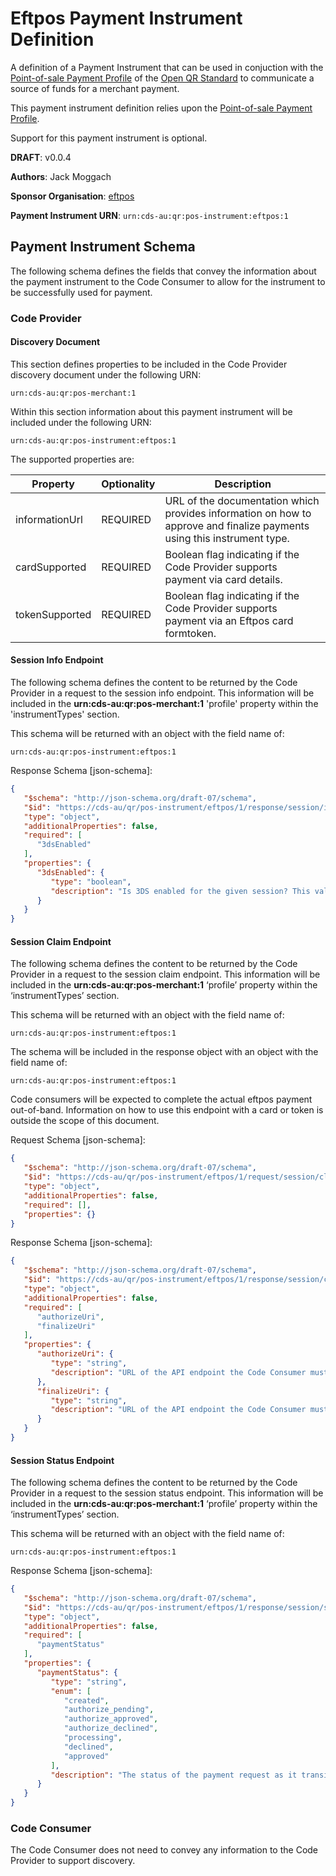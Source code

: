 
# Eftpos Payment Instrument Definition

A definition of a Payment Instrument that can be used in conjuction with the [Point-of-sale Payment Profile](../payment-profile.md) of the [Open QR Standard](../open-qr-standard.md) to communicate a source of funds for a merchant payment.

This payment instrument definition relies upon the [Point-of-sale Payment Profile](../payment-profile.md).

Support for this payment instrument is optional.

**DRAFT**: v0.0.4

**Authors**: Jack Moggach

**Sponsor Organisation**: [eftpos](https://www.eftposaustralia.com.au)

**Payment Instrument URN**: `urn:cds-au:qr:pos-instrument:eftpos:1`

## Payment Instrument Schema

The following schema defines the fields that convey the information about the payment instrument to the Code Consumer to allow for the instrument to be successfully used for payment.

### Code Provider

#### Discovery Document

This section defines properties to be included in the Code Provider discovery document under the following URN:

`urn:cds-au:qr:pos-merchant:1`

Within this section information about this payment instrument will be included under the following URN:

`urn:cds-au:qr:pos-instrument:eftpos:1`

The supported properties are:

| Property       | Optionality | Description                                                                                                             |
| -------------- | ----------- | ----------------------------------------------------------------------------------------------------------------------- |
| informationUrl | REQUIRED    | URL of the documentation which provides information on how to approve and finalize payments using this instrument type. |
| cardSupported  | REQUIRED    | Boolean flag indicating if the Code Provider supports payment via card details.                                         |
| tokenSupported | REQUIRED    | Boolean flag indicating if the Code Provider supports payment via an Eftpos card formtoken.                             |

#### Session Info Endpoint

The following schema defines the content to be returned by the Code Provider in a request to the session info endpoint. This information will be included in the **urn:cds-au:qr:pos-merchant:1** 'profile' property within the 'instrumentTypes' section.

This schema will be returned with an object with the field name of:

`urn:cds-au:qr:pos-instrument:eftpos:1`

Response Schema [json-schema]:

```json
{
   "$schema": "http://json-schema.org/draft-07/schema",
   "$id": "https://cds-au/qr/pos-instrument/eftpos/1/response/session/info",
   "type": "object",
   "additionalProperties": false,
   "required": [
      "3dsEnabled"
   ],
   "properties": {
      "3dsEnabled": {
         "type": "boolean",
         "description": "Is 3DS enabled for the given session? This value does not indicate whether or not a 3DS challenge will be triggered - only that it may be triggered."
      }
   }
}
```

#### Session Claim Endpoint

The following schema defines the content to be returned by the Code Provider in a request to the session claim endpoint. This information will be included in the **urn:cds-au:qr:pos-merchant:1** ‘profile’ property within the ‘instrumentTypes’ section.

This schema will be returned with an object with the field name of:

`urn:cds-au:qr:pos-instrument:eftpos:1`

The schema will be included in the response object with an object with the field name of:

`urn:cds-au:qr:pos-instrument:eftpos:1`

Code consumers will be expected to complete the actual eftpos payment out-of-band. Information on how to use this endpoint with a card or token is outside the scope of this document.

Request Schema [json-schema]:

```json
{
   "$schema": "http://json-schema.org/draft-07/schema",
   "$id": "https://cds-au/qr/pos-instrument/eftpos/1/request/session/claim",
   "type": "object",
   "additionalProperties": false,
   "required": [],
   "properties": {}
}

```

Response Schema [json-schema]:

```json
{
   "$schema": "http://json-schema.org/draft-07/schema",
   "$id": "https://cds-au/qr/pos-instrument/eftpos/1/response/session/claim",
   "type": "object",
   "additionalProperties": false,
   "required": [
      "authorizeUri",
      "finalizeUri"
   ],
   "properties": {
      "authorizeUri": {
         "type": "string",
         "description": "URL of the API endpoint the Code Consumer must use to authorize a payment."
      },
      "finalizeUri": {
         "type": "string",
         "description": "URL of the API endpoint the Code Consumer must use to finalize a payment."
      }
   }
}
```

#### Session Status Endpoint

The following schema defines the content to be returned by the Code Provider in a request to the session status endpoint. This information will be included in the **urn:cds-au:qr:pos-merchant:1** ‘profile’ property within the ‘instrumentTypes’ section.

This schema will be returned with an object with the field name of:

`urn:cds-au:qr:pos-instrument:eftpos:1`

Response Schema [json-schema]:

```json
{
   "$schema": "http://json-schema.org/draft-07/schema",
   "$id": "https://cds-au/qr/pos-instrument/eftpos/1/response/session/status",
   "type": "object",
   "additionalProperties": false,
   "required": [
      "paymentStatus"
   ],
   "properties": {
      "paymentStatus": {
         "type": "string",
         "enum": [
            "created",
            "authorize_pending",
            "authorize_approved",
            "authorize_declined",
            "processing",
            "declined",
            "approved"
         ],
         "description": "The status of the payment request as it transitions through 'authorize' and 'finalize' stages."
      }
   }
}

```

### Code Consumer

The Code Consumer does not need to convey any information to the Code Provider to support discovery.
